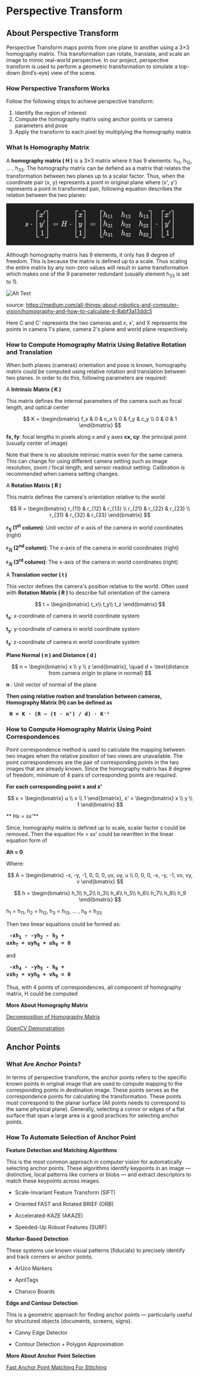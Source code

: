 # Perspective Transform

## About Perspective Transform
Perspective Transform maps points from one plane to another using a 3×3 homography matrix. This transformation can rotate, translate, and scale an image to mimic real-world perspective. In our project, perspective transform is used to perform a geometric transformation to simulate a top-down (bird’s-eye) view of the scene.

### **How Perspective Transform Works**
Follow the following steps to achieve perspective transform:

1. Identify the region of interest
2. Compute the homography matrix using anchor points or camera parameters and pose
3. Apply the transform to each pixel by multiplying the homography matrix

### **What Is Homography Matrix**

A **homography matrix \( H \)** is a 3×3 matrix where it has 9 elements: h<sub>11</sub>, h<sub>12</sub>, ... , h<sub>33</sub>. The homography matrix can be defiend as a matrix that relates the transformation between two planes up to a scalar factor. Thus, when the coordinate pair (x, y) represents a point in original plane where (x', y') represents a point in transformed pair, following equation describes the relation between the two planes: 

![Homography Matrix](./images/homography_matrix.png)

<!--

$$
s \cdot
\begin{bmatrix}
x' \\
y' \\
1
\end{bmatrix}
=
H \cdot
\begin{bmatrix}
x \\
y \\
1
\end{bmatrix}

 = \begin{bmatrix}
h_{11} & h_{12} & h_{13} \\
h_{21} & h_{22} & h_{23} \\
h_{31} & h_{32} & h_{33}
\end{bmatrix}
\cdot
\begin{bmatrix}
x' \\
y' \\
1
\end{bmatrix}
$$

-->

Although homography matrix has 9 elements, it only has 8 degree of freedom. This is because the matrix is defined up to a scale. Thus scaling the entire matrix by any non-zero values will result in same transformation which makes one of the 9 parameter redundant (usually element h<sub>33</sub> is set to 1).

![Alt Text](https://miro.medium.com/v2/resize:fit:720/format:webp/1*pXdDlZ6e3PrnixOX28HdVA.jpeg)

source: https://medium.com/all-things-about-robotics-and-computer-vision/homography-and-how-to-calculate-it-8abf3a13ddc5

Here C and C' represents the two cameras and x, x', and X represents the points in camera 1's plane, camera 2's plane and world plane respectively. 

### **How to Compute Homography Matrix Using Relative Rotation and Translation**

When both planes (cameras) orientation and pose is known, homography matrix could be computed using relative rotation and translation between two planes. In order to do this, following parameters are required:

A **Intrinsic Matrix \( K \)** 

This matrix defines the internal parameters of the camera such as focal length, and optical center

$$
K =
\begin{bmatrix}
f_x & 0 & c_x \\
0 & f_y & c_y \\
0 & 0 & 1
\end{bmatrix}
$$

**fx, fy**: focal lengths in pixels along x and y axes
**cx, cy**: the principal point (usually center of image)

Note that there is no absolute intrinsic matrix even for the same camera. This can change for using different camera setting such as image resolution, zoom / focal length, and sensor readout setting. Calibration is recommended when camera setting changes.

A **Rotation Matrix \( R \)** 

This matrix defines the camera's orientation relative to the world

$$
R =
\begin{bmatrix}
r_{11} & r_{12} & r_{13} \\
r_{21} & r_{22} & r_{23} \\
r_{31} & r_{32} & r_{33}
\end{bmatrix}
$$

**r<sub>1j</sub> (1<sup>st</sup> column)**: Unit vector of x-axis of the camera in world coordinates (right)

**r<sub>2j</sub> (2<sup>nd</sup> column)**: The x-axis of the camera in world coordinates (right)

**r<sub>3j</sub> (3<sup>rd</sup> column)**: The x-axis of the camera in world coordinates (right)

A **Translation vector \( t \)** 

This vector defines the camera's position relative to the world. Often used with **Rotation Matrix \( R \)** to describe full orientation of the camera

$$
t =
\begin{bmatrix}
t_x\\
t_y\\
t_z
\end{bmatrix}
$$

**t<sub>x</sub>**: x-coordinate of camera in world coordinate system

**t<sub>y</sub>**: y-coordinate of camera in world coordinate system

**t<sub>z</sub>**: z-coordinate of camera in world coordinate system

**Plane Normal \( n \) and Distance \( d \)** 

$$
n =
\begin{bmatrix}
x \\
y \\
z
\end{bmatrix}, \quad
d = \text{distance from camera origin to plane in normal}
$$

**n** : Unit vector of normal of the plane

**Then using relative roation and translation between cameras, Homography Matrix (H) can be defined as**

**<pre> H = K · (R − (t · nᵀ) / d) · K⁻¹ </pre>**

### **How to Compute Homography Matrix Using Point Correspondences**

Point correspondence method is used to calculate the mapping between two images when the relative position of two views are unavailable. The point correspondences are the pair of corresponding points in the two images that are already known. Since the homography matrix has 8 degree of freedom, minimum of 4 pairs of corresponding points are required. 


**For each corresponding point x and x'**

$$
x =
\begin{bmatrix}
u \\
v \\
1
\end{bmatrix}, x' = \begin{bmatrix}
x \\
y \\
1
\end{bmatrix}
$$

** Hx = sx'**

Since, homography matrix is defined up to scale, scalar factor s could be removed. Then the equation Hx = sx' could be rewritten in the linear equation form of 

**Ah = 0**

Where:

$$
A =
\begin{bmatrix}
-x, -y, -1, 0, 0, 0, ux, uy, u \\
0, 0, 0, -x, -y, -1, vx, vy, v 
\end{bmatrix}
$$

$$
h =
\begin{bmatrix}
h_1\\
h_2\\
h_3\\
h_4\\
h_5\\
h_6\\
h_7\\
h_8\\
h_9
\end{bmatrix}
$$

h<sub>1</sub> = h<sub>11</sub>, h<sub>2</sub> = h<sub>12</sub>, h<sub>3</sub> = h<sub>13</sub>, ... , h<sub>9</sub> = h<sub>33</sub>

Then two linear equations could be formed as:

**<pre> -xh<sub>1</sub> - -yh<sub>2</sub> - h<sub>3</sub> + uxh<sub>7</sub> + uyh<sub>8</sub> + uh<sub>9</sub> = 0 </pre>**

and

**<pre> -xh<sub>4</sub> - -yh<sub>5</sub> - h<sub>6</sub> + vxh<sub>7</sub> + vyh<sub>8</sub> + vh<sub>9</sub> = 0 </pre>**

Thus, with 4 points of correspondences, all component of homography matrix, H could be computed


**More About Homography Matrix**

[Decomposition of Homography Matrix](https://inria.hal.science/inria-00174036v3/document)

[OpenCV Demonstration](https://docs.opencv.org/4.x/d9/dab/tutorial_homography.html?)


## Anchor Points

### What Are Anchor Points?

In terms of perspective transform, the anchor points refers to the specific known points in original image that are used to compute mapping to the corresponding points in destination image. These points serves as the correspondence points for calculating the transformation. These points must correspond to the planar surface (All points needs to correspond to the same physical plane). Generally, selecting a cornor or edges of a flat surface that span a large area is a good practices for selecting anchor points.

### How To Automate Selection of Anchor Point

**Feature Detection and Matching Algorithms**

This is the most common approach in computer vision for automatically selecting anchor points. These algorithms identify keypoints in an image — distinctive, local patterns like corners or blobs — and extract descriptors to match these keypoints across images.

- Scale-Invariant Feature Transform (SIFT)

- Oriented FAST and Rotated BRIEF (ORB)

- Accelerated-KAZE (AKAZE)

- Speeded-Up Robust Features (SURF)

**Marker-Based Detection**

These systems use known visual patterns (fiducials) to precisely identify and track corners or anchor points.

- ArUco Markers

- AprilTags

- Charuco Boards

**Edge and Contour Detection**

This is a geometric approach for finding anchor points — particularly useful for structured objects (documents, screens, signs).

- Canny Edge Detector

- Contour Detection + Polygon Approximation

**More About Anchor Point Selection**

[Fast Anchor Point Matching For Stitching](https://www.mdpi.com/1424-8220/20/7/2007?utm_source=chatgpt.com)



<!--
## Best Practices for Perspective Transform In General

## Depth Camera in Perspective Transform

### Could We Use It for Our Need?

### What Data Is Needed from Depth Camera


## How to Access the Data Needed from Depth Camera

### Commonly Used Practices with Depth Camera


## Machine Learning in Perspective Transform

-->